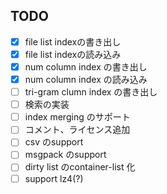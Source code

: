 ## TODO

- [x] file list indexの書き出し
- [x] file list indexの読み込み
- [x] num column index の書き出し
- [x] num column index の読み込み
- [ ] tri-gram clumn index の書き出し
- [ ] 検索の実装
- [ ] index merging のサポート
- [ ] コメント、ライセンス追加
- [ ] csv のsupport
- [ ] msgpack のsupport
- [ ] dirty list のcontainer-list 化
- [ ] support lz4(?)